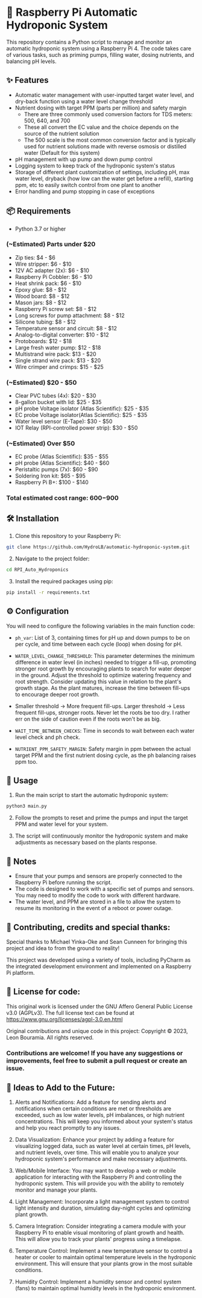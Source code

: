 # 🌱 Raspberry Pi Automatic Hydroponic System 

This repository contains a Python script to manage and monitor an automatic hydroponic system using a Raspberry Pi 4. The code takes care of various tasks, such as priming pumps, filling water, dosing nutrients, and balancing pH levels.

## ✨ Features

-  Automatic water management with user-inputted target water level, and dry-back function using a water level change threshold
-  Nutrient dosing with target PPM (parts per million) and safety margin
    - There are three commonly used conversion factors for TDS meters: 500, 640, and 700
    - These all convert the EC value and the choice depends on the source of the nutrient solution
    - The 500 scale is the most common conversion factor and is typically used for nutrient solutions made with reverse osmosis or distilled water (Default for this system)
- pH management with up pump and down pump control 
- Logging system to keep track of the hydroponic system's status
- Storage of different plant customization of settings, including pH, max water level, dryback (how low can the water get before a refill), starting ppm, etc to easily switch control from one plant to another 
- Error handling and pump stopping in case of exceptions

## 📦 Requirements

- Python 3.7 or higher

### (~Estimated) Parts under $20
- Zip ties: $4 - $6
- Wire stripper: $6 - $10
- 12V AC adapter (2x): $6 - $10
- Raspberry Pi Cobbler: $6 - $10
- Heat shrink pack: $6 - $10
- Epoxy glue: $8 - $12
- Wood board: $8 - $12
- Mason jars: $8 - $12
- Raspberry Pi screw set: $8 - $12
- Long screws for pump attachment: $8 - $12
- Silicone tubing: $8 - $12
- Temperature sensor and circuit: $8 - $12
- Analog-to-digital converter: $10 - $12
- Protoboards: $12 - $18
- Large fresh water pump: $12 - $18
- Multistrand wire pack: $13 - $20
- Single strand wire pack: $13 - $20
- Wire crimper and crimps: $15 - $25

### (~Estimated) $20 - $50
- Clear PVC tubes (4x): $20 - $30
- 8-gallon bucket with lid: $25 - $35
- pH probe Voltage isolator (Atlas Scientific): $25 - $35
- EC probe Voltage isolator(Atlas Scientific): $25 - $35
- Water level sensor (E-Tape): $30 - $50
- IOT Relay (RPI-controlled power strip): $30 - $50

### (~Estimated) Over $50
- EC probe (Atlas Scientific): $35 - $55
- pH probe (Atlas Scientific): $40 - $60
- Peristaltic pumps (7x): $60 - $90
- Soldering Iron kit: $65 - $95
- Raspberry Pi B+: $100 - $140

### Total estimated cost range: $600-$900

## 🛠️ Installation

1. Clone this repository to your Raspberry Pi:
```bash
git clone https://github.com/HydroLB/automatic-hydroponic-system.git
```

2. Navigate to the project folder:
```bash
cd RPI_Auto_Hydroponics
```

3. Install the required packages using pip:
```bash
pip install -r requirements.txt
```

## ⚙️ Configuration

You will need to configure the following variables in the main function code:

- `ph_var`: List of 3, containing times for pH up and down pumps to be on per cycle, and time between each cycle (loop) when dosing for pH.

- `WATER_LEVEL_CHANGE_THRESHOLD`: This parameter determines the minimum difference in water level (in inches) needed to trigger a fill-up, promoting stronger root growth by encouraging plants to search for water deeper in the ground. Adjust the threshold to optimize watering frequency and root strength. Consider updating this value in relation to the plant's growth stage. As the plant matures, increase the time between fill-ups to encourage deeper root growth.

- Smaller threshold -> More frequent fill-ups. Larger threshold -> Less frequent fill-ups, stronger roots. Never let the roots be too dry. I rather err on the side of caution even if the roots won't be as big.  

- `WAIT_TIME_BETWEEN_CHECKS`: Time in seconds to wait between each water level check and ph check.

- `NUTRIENT_PPM_SAFETY_MARGIN`: Safety margin in ppm between the actual target PPM and the first nutrient dosing cycle, as the ph balancing raises ppm too.

## 🚀 Usage

1. Run the main script to start the automatic hydroponic system:
```bash
python3 main.py
```

2. Follow the prompts to reset and prime the pumps and input the target PPM and water level for your system.

3. The script will continuously monitor the hydroponic system and make adjustments as necessary based on the plants response.

## 📝 Notes

- Ensure that your pumps and sensors are properly connected to the Raspberry Pi before running the script.
- The code is designed to work with a specific set of pumps and sensors. You may need to modify the code to work with different hardware.
- The water level, and PPM are stored in a file to allow the system to resume its monitoring in the event of a reboot or power outage.

## 🤝 Contributing, credits and special thanks: 
Special thanks to Michael Yinka-Oke and Sean Cunneen for bringing this project and idea to from the ground to reality! 

This project was developed using a variety of tools, including PyCharm as the integrated development environment and implemented on a Raspberry Pi platform.

## 📄 License for code: 
This original work is licensed under the GNU Affero General Public License v3.0 (AGPLv3). The full license text can be found at https://www.gnu.org/licenses/agpl-3.0.en.html

Original contributions and unique code in this project:
Copyright © 2023, Leon Bouramia. All rights reserved.

### Contributions are welcome! If you have any suggestions or improvements, feel free to submit a pull request or create an issue.

## 🌟 Ideas to Add to the Future:

1. Alerts and Notifications: Add a feature for sending alerts and notifications when certain conditions are met or thresholds are exceeded, such as low water levels, pH imbalances, or high nutrient concentrations. This will keep you informed about your system's status and help you react promptly to any issues.

2. Data Visualization: Enhance your project by adding a feature for visualizing logged data, such as water level at certain times, pH levels, and nutrient levels, over time. This will enable you to analyze your hydroponic system's performance and make necessary adjustments.

3. Web/Mobile Interface: You may want to develop a web or mobile application for interacting with the Raspberry Pi and controlling the hydroponic system. This will provide you with the ability to remotely monitor and manage your plants.

4. Light Management: Incorporate a light management system to control light intensity and duration, simulating day-night cycles and optimizing plant growth.

5. Camera Integration: Consider integrating a camera module with your Raspberry Pi to enable visual monitoring of plant growth and health. This will allow you to track your plants' progress using a timelapse.

6. Temperature Control: Implement a new temperature sensor to control a heater or cooler to maintain optimal temperature levels in the hydroponic environment. This will ensure that your plants grow in the most suitable conditions.

8. Humidity Control: Implement a humidity sensor and control system (fans) to maintain optimal humidity levels in the hydroponic environment.
